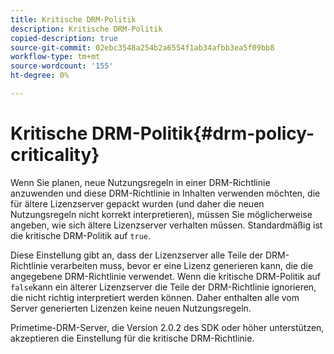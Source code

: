 ```yaml
---
title: Kritische DRM-Politik
description: Kritische DRM-Politik
copied-description: true
source-git-commit: 02ebc3548a254b2a6554f1ab34afbb3ea5f09bb8
workflow-type: tm+mt
source-wordcount: '155'
ht-degree: 0%

---
```


# Kritische DRM-Politik{#drm-policy-criticality}

Wenn Sie planen, neue Nutzungsregeln in einer DRM-Richtlinie anzuwenden und diese DRM-Richtlinie in Inhalten verwenden möchten, die für ältere Lizenzserver gepackt wurden (und daher die neuen Nutzungsregeln nicht korrekt interpretieren), müssen Sie möglicherweise angeben, wie sich ältere Lizenzserver verhalten müssen. Standardmäßig ist die kritische DRM-Politik auf `true`.

Diese Einstellung gibt an, dass der Lizenzserver alle Teile der DRM-Richtlinie verarbeiten muss, bevor er eine Lizenz generieren kann, die die angegebene DRM-Richtlinie verwendet. Wenn die kritische DRM-Politik auf `false`kann ein älterer Lizenzserver die Teile der DRM-Richtlinie ignorieren, die nicht richtig interpretiert werden können. Daher enthalten alle vom Server generierten Lizenzen keine neuen Nutzungsregeln.

Primetime-DRM-Server, die Version 2.0.2 des SDK oder höher unterstützen, akzeptieren die Einstellung für die kritische DRM-Richtlinie.
